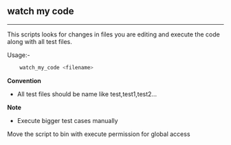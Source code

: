 ## watch my code

----

This scripts looks for changes in files you are editing and execute the code along with all test files.

Usage:- 
```sh
    watch_my_code <filename>
```

**Convention**

- All test files should be name like test,test1,test2...

**Note**

- Execute bigger test cases manually

Move the script to bin with execute permission for global access